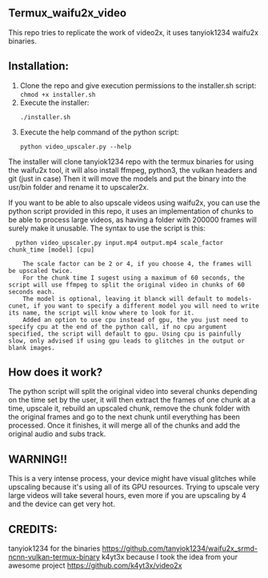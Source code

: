 ## Termux_waifu2x_video
This repo tries to replicate the work of video2x, it uses tanyiok1234 waifu2x binaries.

## Installation:
  1.  Clone the repo and give execution permissions to the installer.sh script:
     ```
     chmod +x installer.sh
     ```
  2. Execute the installer:
     ```
     ./installer.sh
     ```
  3. Execute the help command of the python script:
     ```
     python video_upscaler.py --help
     ```

  The installer will clone tanyiok1234 repo with the termux binaries for using the waifu2x tool, it will also install ffmpeg, python3, the vulkan headers and git (just in case)
  Then it will move the models and put the binary into the usr/bin folder and rename it to upscaler2x.

  If you want to be able to also upscale videos using waifu2x, you can use the python script provided in this repo, it uses an implementation of chunks to be able to process large videos, as having a folder with 200000 frames will surely make it unusable.
  The syntax to use the script is this: 
  
      python video_upscaler.py input.mp4 output.mp4 scale_factor chunk_time [model] [cpu]

        The scale factor can be 2 or 4, if you choose 4, the frames will be upscaled twice.
        For the chunk time I sugest using a maximum of 60 seconds, the script will use ffmpeg to split the original video in chunks of 60 seconds each.
        The model is optional, leaving it blanck will default to models-cunet, if you want to specify a different model you will need to write its name, the script will know where to look for it.
        Added an option to use cpu instead of gpu, the you just need to specify cpu at the end of the python call, if no cpu argument specified, the script will default to gpu. Using cpu is painfully slow, only advised if using gpu leads to glitches in the output or blank images.

      
## How does it work?
  The python script will split the original video into several chunks depending on the time set by the user, it will then extract the frames of one chunk at a time, upscale it, rebuild an upscaled chunk, remove the chunk folder with the original frames and go to the next chunk until everything has been processed. Once it finishes, it will merge all of the chunks and add the original audio and subs track.


## WARNING!!
  This is a very intense process, your device might have visual glitches while upscaling because it's using all of its GPU resources. Trying to upscale very large videos will take several hours, even more if you are upscaling by 4 and the device can get very hot.

## CREDITS:
tanyiok1234 for the binaries https://github.com/tanyiok1234/waifu2x_srmd-ncnn-vulkan-termux-binary
k4yt3x because I took the idea from your awesome project https://github.com/k4yt3x/video2x
